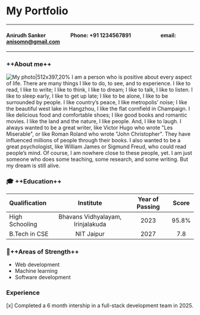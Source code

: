 # My Portfolio 
--- 

#### Anirudh Sanker &nbsp;&nbsp;&nbsp;&nbsp;&nbsp;&nbsp;&nbsp;&nbsp;&nbsp;&nbsp;&nbsp;&nbsp;&nbsp;&nbsp;&nbsp;&nbsp;&nbsp;&nbsp;&nbsp;Phone: +91 1234567891&nbsp;&nbsp;&nbsp;&nbsp;&nbsp;&nbsp;&nbsp;&nbsp;&nbsp;&nbsp;&nbsp;&nbsp;&nbsp;&nbsp;&nbsp;&nbsp;&nbsp;&nbsp;&nbsp;&nbsp;&nbsp;&nbsp;&nbsp;&nbsp;email: anisomn@gmail.com
---
### ++About me++ 
![My photo|512x397,20%](https://t3.ftcdn.net/jpg/02/43/12/34/360_F_243123463_zTooub557xEWABDLk0jJklDyLSGl2jrr.jpg) 
I am a person who is positive about every aspect of life. There are many things I like to do, to see, and to experience. I like to read, I like to write; I like to think, I like to dream; I like to talk, I like to listen.  I like to sleep early, I like to get up late; I like to be alone, I like to be surrounded by people. I like country’s peace, I like metropolis’ noise; I like the beautiful west lake in Hangzhou, I like the flat cornfield in Champaign. I like delicious food and comfortable shoes; I like good books and romantic movies. I like the land and the nature, I like people. And, I like to laugh.
I always wanted to be a great writer, like Victor Hugo who wrote "Les Miserable", or like Roman Roland who wrote "John Christopher". They have influenced millions of people through their books. I also wanted to be a great psychologist, like William James or Sigmund Freud, who could read people’s mind. Of course, I am nowhere close to these people, yet. I am just someone who does some teaching, some research, and some writing. But my dream is still alive. 
###  🎓 ++Education++
| Qualification | Institute | Year of Passing | Score|
| :---         |     :---:      |          :---: |  :---:  |
| High Schooling| Bhavans Vidhyalayam, Irinjalakuda| 2023   |95.8%|
| B.Tech in CSE| NIT Jaipur| 2027   |7.8|

###  💪++Areas of Strength++
- Web development
- Machine learning
- Software development

### Experience

[x] Completed a 6 month intership in a full-stack development team in 2025.


